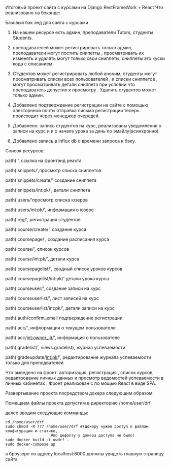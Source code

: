 Итоговый проект сайта с курсами на Django RestFrameWork + React
Что реализовано на бэкэнде:

Базовый бэк энд для сайта с курсами

1. На нашем ресурсе есть админ, преподаватели Tutors, студенты Students.

2. преподавателей может регистрировать только админ, преподаватели могут постить снипетты , просматривать их изменять и удалять могут только свои сниппеты, сниппеты это куски кода с описанием.

3. Студентов может регистрировать любой аноним, студенты могут просматривать списки всех пользователей , и списки сниппетов ,  могут просматривать детали сниппета при условии что преподаватель допустил к просмотру . Удалять студентов может только админ.

4. Добавлено подтверждение регистрации на сайте с помощью электорнной почты отправка письма регистрации теперь происходит через менеджер очередей.

5. Добавлено: запись студентов на курс, реализованы уведомления о записи на курс и и о начале урока за день по эмайлу(асинхронно).

6. Добавлено запись в influx db о времени запроса к бэку.

Список ресурсов:

path('', ссылка на фронтэнд реакта

path('snippets/',просмотр списка сниппетов

path('snippets/create/' создание сниппета

path('snippets/int:pk/', детали сниппета

path('users/'просмотр списка юзеров

path('users/int:pk/', информация о юзере

path('reg/', регистрация студентов

path('course/create/', создание курса

path('coursepage/', создание расписания курса

path('course/', список курсов

path('course/int:pk/', детали курса

path('coursepagelist/', сводный список уроков курсов

path('coursepagelist/int:pk/' детали урока курса

path('courseuser/', создание записи на курс

path('courseuserlist/', лист записей на курс

path('courseuserlist/int:pk/', детали записи на курс

path('auth/confirm_email подтверждение регистрации

path('acc/', инфлормация о текущем пользователе

path('acc/<int:owner_id>/', информация о пользователе

path('gradelist/', views.gradelist), журнал успеваемости

path('gradeupdate/<int:pk>/', редактирование журнала успеваемости только для преподвателей

Что выведено на фронт:
авторизация, регистрация , список курсов, редактрование личных  данных и   просмотр ведомостей успеваемости 
в личных кабинетах .
Фронт реализован с по мощью React в виде SPA.

Развертывание проекта посредством докера  следующим образом:

Помещаем файлы проекта допустим в директорию /home/user/drf

далее вводим следующие комманды:

	cd /home/user/drf
	sudo chmod -R 777 /home/user/drf #(докеру нужен доступ к файлам конфигурации и статике, 
						#по дефолту у докера доступа не было)
	sudo docker build -t uwdrf .
	sudo docker-compose up
	
в броузере по адресу localhost:8000 должны увидеть главную  страницу сайта
